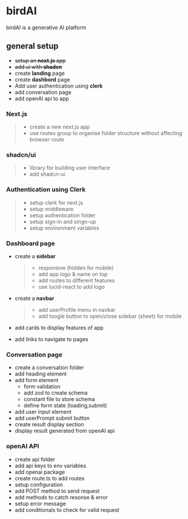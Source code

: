 # birdAI

birdAI is a generative AI platform

## general setup

- ~~setup an **next.js** app~~
- ~~add ui with **shadcn**~~
- create **landing** page
- create **dashbord** page
- Add user authentication using **clerk**
- add conversation page
- add openAI api to app

### Next.js

> - create a new next.js app
> - use routes group to organise folder structure without affecting browser route

### shadcn/ui

> - library for building user interface
> - add shadcn-ui

### Authentication using Clerk

> - setup clerk for next.js
> - setup middleware
> - setup authentication folder
> - setup sign-in and singn-up
> - setup environment variables

### Dashboard page

- create a **sidebar**

  > - responsive (hidden for mobile)
  > - add app logo & name on top
  > - add routes to different features
  > - use lucid-react to add logo

- create a **navbar**

  > - add userProfile menu in navbar
  > - add toogle button to open/close sidebar (sheet) for mobile

- add cards to display features of app
- add links to navigate to pages

### Conversation page

- create a conversation folder
- add heading element
- add form element
  - form validation
  - add zod to create schema
  - constant file to store schema
  - define form state (loading,submit)
- add user input element
- add userPrompt submit button
- create result display section
- display result generated from openAI api

### openAI API

- create api folder
- add api keys to env variables
- add openai package
- create route.ts to add routes
- setup configuration
- add POST method to send request
- add methods to catch resonse & error
- setup error message
- add conditionals to check for valid request
